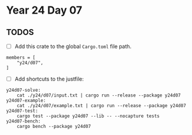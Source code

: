 # Year 24 Day 07

## TODOS

- [ ] Add this crate to the global `Cargo.toml` file path.

```
members = [
    "y24/d07",
]
```

- [ ] Add shortcuts to the justfile:

```
y24d07-solve:
    cat ./y24/d07/input.txt | cargo run --release --package y24d07
y24d07-example:
    cat ./y24/d07/example.txt | cargo run --release --package y24d07
y24d07-test:
    cargo test --package y24d07 --lib -- --nocapture tests
y24d07-bench:
    cargo bench --package y24d07
```